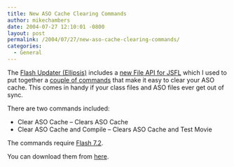 ```yaml
---
title: New ASO Cache Clearing Commands
author: mikechambers
date: 2004-07-27 12:10:01 -0800
layout: post
permalink: /2004/07/27/new-aso-cache-clearing-commands/
categories:
  - General
---
```



The [Flash Updater (Ellipsis)][1] includes a [new File API for JSFL][2] which I used to put together a [couple of commands][3] that make it easy to clear your ASO cache. This comes in handy if your class files and ASO files ever get out of sync.

There are two commands included:

*   Clear ASO Cache &#8211; Clears ASO Cache
*   Clear ASO Cache and Compile &#8211; Clears ASO Cache and Test Movie

The commands require [Flash 7.2][1].

You can download them from [here][3].

 [1]: http://www.macromedia.com/software/flash/special/7_2updater/
 [2]: http://www.macromedia.com/devnet/mx/flash/articles/jsapi.html
 [3]: http://www.macromedia.com/cfusion/exchange/index.cfm?extid=1016963&view=sn111